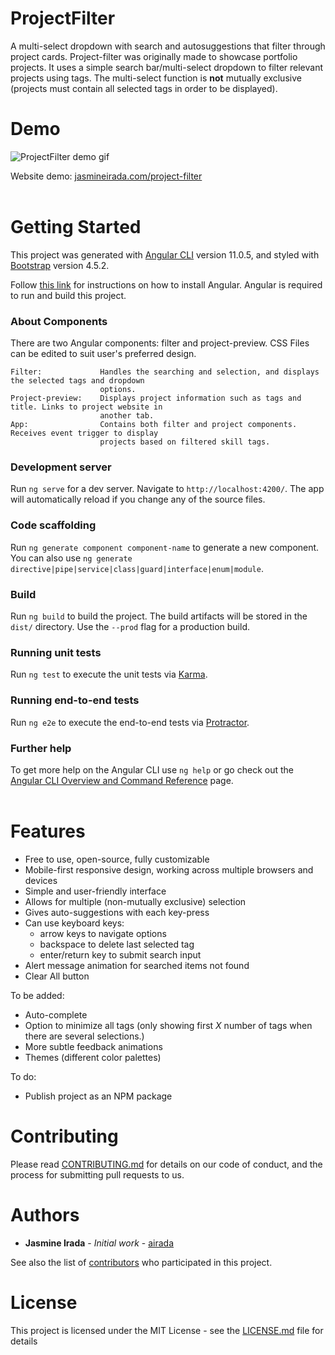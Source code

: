 # ProjectFilter
A multi-select dropdown with search and autosuggestions that filter through project cards. 
Project-filter was originally made to showcase portfolio projects. It uses a simple search bar/multi-select dropdown to filter relevant projects using tags. The multi-select function is **not** mutually exclusive (projects must contain all selected tags in order to be displayed).

# Demo
![ProjectFilter demo gif](https://media.giphy.com/media/DfJQUjyKfdWNfW0Q5n/giphy.gif)  

Website demo: [jasmineirada.com/project-filter](https://jasmineirada.com/project-filter/)
<br />
<br />

# Getting Started
This project was generated with [Angular CLI](https://github.com/angular/angular-cli) version 11.0.5, and styled with [Bootstrap](https://getbootstrap.com/docs/4.5/getting-started/introduction/) version 4.5.2.

Follow [this link](https://angular.io/guide/setup-local) for instructions on how to install Angular. Angular is required to run and build this project.

### About Components  
There are two Angular components: filter and project-preview. CSS Files can be edited to suit user's preferred design.

```
Filter:             Handles the searching and selection, and displays the selected tags and dropdown  
                    options.  
Project-preview:    Displays project information such as tags and title. Links to project website in  
                    another tab.
App:                Contains both filter and project components. Receives event trigger to display  
                    projects based on filtered skill tags.
```

### Development server

Run `ng serve` for a dev server. Navigate to `http://localhost:4200/`. The app will automatically reload if you change any of the source files.
<br />
### Code scaffolding

Run `ng generate component component-name` to generate a new component. You can also use `ng generate directive|pipe|service|class|guard|interface|enum|module`.
<br />
### Build

Run `ng build` to build the project. The build artifacts will be stored in the `dist/` directory. Use the `--prod` flag for a production build.
<br />
### Running unit tests

Run `ng test` to execute the unit tests via [Karma](https://karma-runner.github.io).
<br />
### Running end-to-end tests

Run `ng e2e` to execute the end-to-end tests via [Protractor](http://www.protractortest.org/).
<br />
### Further help

To get more help on the Angular CLI use `ng help` or go check out the [Angular CLI Overview and Command Reference](https://angular.io/cli) page.
<br />
<br />

# Features
- Free to use, open-source, fully customizable
- Mobile-first responsive design, working across multiple browsers and devices
- Simple and user-friendly interface
- Allows for multiple (non-mutually exclusive) selection
- Gives auto-suggestions with each key-press
- Can use keyboard keys:   
    - arrow keys to navigate options
    - backspace to delete last selected tag
    - enter/return key to submit search input
- Alert message animation for searched items not found
- Clear All button

To be added:
- Auto-complete
- Option to minimize all tags (only showing first *X* number of tags when there are several selections.)
- More subtle feedback animations
- Themes (different color palettes)

To do:
- Publish project as an NPM package  

# Contributing

Please read [CONTRIBUTING.md](https://gist.github.com/PurpleBooth/b24679402957c63ec426) for details on our code of conduct, and the process for submitting pull requests to us.
<br />
# Authors

* **Jasmine Irada** - *Initial work* - [airada](https://github.com/airada)

See also the list of [contributors](https://github.com/airada/project-filter/contributors) who participated in this project.
<br />
# License

This project is licensed under the MIT License - see the [LICENSE.md](LICENSE.md) file for details
